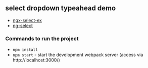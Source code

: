 ## select dropdown typeahead demo

* [ngx-select-ex](https://github.com/optimistex/ngx-select-ex)
* [ng-select](https://github.com/ng-select/ng-select)

### Commands to run the project

* `npm install`
* `npm start` - start the development webpack server (access via http://localhost:3000/)